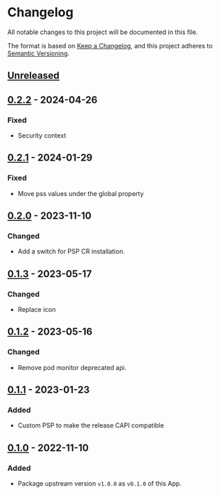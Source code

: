 # Changelog

All notable changes to this project will be documented in this file.

The format is based on [Keep a Changelog](https://keepachangelog.com/en/1.0.0/),
and this project adheres to [Semantic Versioning](https://semver.org/spec/v2.0.0.html).

## [Unreleased]

## [0.2.2] - 2024-04-26

### Fixed

- Security context

## [0.2.1] - 2024-01-29

### Fixed

- Move pss values under the global property

## [0.2.0] - 2023-11-10

### Changed

- Add a switch for PSP CR installation.

## [0.1.3] - 2023-05-17

### Changed

- Replace icon

## [0.1.2] - 2023-05-16

### Changed

- Remove pod monitor deprecated api.

## [0.1.1] - 2023-01-23

### Added

- Custom PSP to make the release CAPI compatible

## [0.1.0] - 2022-11-10

### Added

- Package upstream version `v1.0.0` as `v0.1.0` of this App.

[Unreleased]: https://github.com/giantswarm/caicloud-event-exporter-app/compare/v0.2.2...HEAD
[0.2.2]: https://github.com/giantswarm/caicloud-event-exporter-app/compare/v0.2.1...v0.2.2
[0.2.1]: https://github.com/giantswarm/caicloud-event-exporter-app/compare/v0.2.0...v0.2.1
[0.2.0]: https://github.com/giantswarm/caicloud-event-exporter-app/compare/v0.1.3...v0.2.0
[0.1.3]: https://github.com/giantswarm/caicloud-event-exporter-app/compare/v0.1.2...v0.1.3
[0.1.2]: https://github.com/giantswarm/caicloud-event-exporter-app/compare/v0.1.1...v0.1.2
[0.1.1]: https://github.com/giantswarm/caicloud-event-exporter-app/compare/v0.1.0...v0.1.1
[0.1.0]: https://github.com/giantswarm/caicloud-event-exporter-app/releases/tag/v0.1.0
